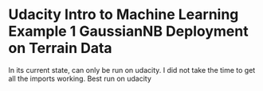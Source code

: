 # Udacity Intro to Machine Learning Example 1 GaussianNB Deployment on Terrain Data

In its current state, can only be run on udacity. I did not take the time to get all the imports working. Best run on udacity
